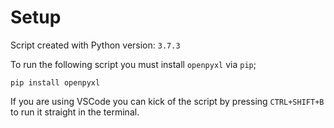 # Setup

Script created with Python version: `3.7.3`

To run the following script you must install `openpyxl` via `pip`;

`pip install openpyxl`

If you are using VSCode you can kick of the script by pressing `CTRL+SHIFT+B` to run it straight in the terminal.
